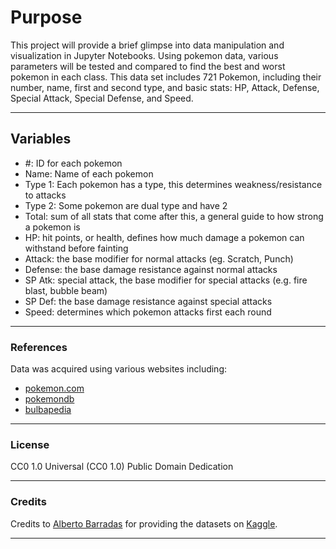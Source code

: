 # Purpose
   This project will provide a brief glimpse into data manipulation and visualization in Jupyter Notebooks. Using pokemon data, various parameters will be tested and compared to find the best and worst pokemon in each class. This data set includes 721 Pokemon, including their number, name, first and second type, and basic stats: HP, Attack, Defense, Special Attack, Special Defense, and Speed.
   ___
## Variables
- #: ID for each pokemon
- Name: Name of each pokemon
- Type 1: Each pokemon has a type, this determines weakness/resistance to attacks
- Type 2: Some pokemon are dual type and have 2
- Total: sum of all stats that come after this, a general guide to how strong a pokemon is
- HP: hit points, or health, defines how much damage a pokemon can withstand before fainting
- Attack: the base modifier for normal attacks (eg. Scratch, Punch)
- Defense: the base damage resistance against normal attacks
- SP Atk: special attack, the base modifier for special attacks (e.g. fire blast, bubble beam)
- SP Def: the base damage resistance against special attacks
- Speed: determines which pokemon attacks first each round
___

### References
Data was acquired using various websites including:

- [pokemon.com](http://www.pokemon.com/us/pokedex/)
- [pokemondb](http://pokemondb.net/pokedex)
- [bulbapedia](http://bulbapedia.bulbagarden.net/wiki/List_of_Pok%C3%A9mon_by_National_Pok%C3%A9dex_number)
___
### License
CC0 1.0 Universal (CC0 1.0)
Public Domain Dedication
___
### Credits
Credits to [Alberto Barradas](https://www.kaggle.com/abcsds) for providing the datasets on [Kaggle](https://www.kaggle.com/).
___

